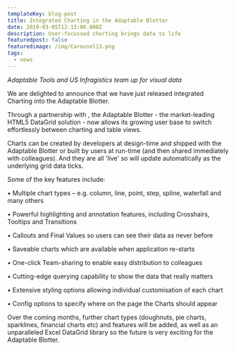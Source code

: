 ```yaml
---
templateKey: blog-post
title: Integrated Charting in the Adaptable Blotter
date: 2019-03-05T12:13:00.000Z
description: User-focussed charting brings data to life
featuredpost: false
featuredimage: /img/Carousel13.png
tags:
  - news
---
```

_Adaptable Tools and US Infragistics team up for visual data_

We are delighted to announce that we have just released integrated Charting into the Adaptable Blotter.  

Through a partnership with , the Adaptable Blotter - the market-leading HTML5 DataGrid solution - now allows its growing user base to switch effortlessly between charting and table views.

Charts can be created by developers at design-time and shipped with the Adaptable Blotter or built by users at run-time (and then shared immediately with colleagues).  And they are all 'live' so will update automatically as the underlying grid data ticks.

Some of the key features include:

•	Multiple chart types – e.g. column, line, point, step, spline, waterfall and many others

•	Powerful highlighting and annotation features, including Crosshairs, Tooltips and Transitions

•	Callouts and Final Values so users can see their data as never before

•	Saveable charts which are available when application re-starts

•	One-click Team-sharing to enable easy distribution to colleagues 

•	Cutting-edge querying capability to show the data that really matters

•	Extensive styling options allowing individual customisation of each chart

•	Config options to specify where on the page the Charts should appear
	

Over the coming months, further chart types (doughnuts, pie charts, sparklines, financial charts etc) and features will be added, as well as an unparalleled Excel DataGrid library so the future is very exciting for the Adaptable Blotter.

